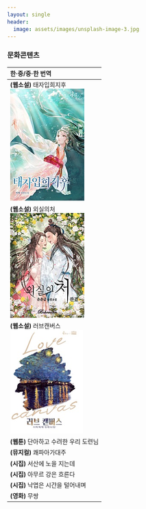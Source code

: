 ```yaml
---
layout: single
header:
  image: assets/images/unsplash-image-3.jpg
---
```


### 문화콘텐츠

|**한·중/중·한 번역**|
|:-----------------------------------------------------|
| **(웹소설)** 태자입희지후<br>![taeja](../images/2023-10-29/taeja.jpg)|
| **(웹소설)** 외실의처<br>![wae](../images/2023-10-29/wae.jpg)|
| **(웹소설)** 러브캔버스<br>![lovec](../images/2023-10-29/lovec.jpg)|
| **(웹툰)** 단아하고 수려한 우리 도련님|
| **(뮤지컬)** 쾌파아가대주|
| **(시집)** 서산에 노을 지는데|
| **(시집)** 아무르 강은 흐른다|
| **(시집)** 낙엽은 시간을 털어내며|
| **(영화)** 무쌍|
